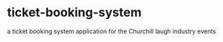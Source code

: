# ticket-booking-system
a ticket booking system application for the Churchill laugh industry events
